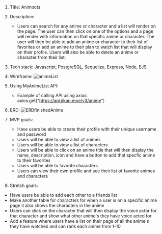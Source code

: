 1. Title: Animoots
   
2. Description:
   * Users can search for any anime or character and a list will render on the page. The user can then click on one of the options and a page will render with information on that specific anime or character. The user will then be able to add an anime or character to their list of favorites or add an anime to their plan to watch list that will display on their profile. Users will also be able to delete an anime or character from their list.
   
3. Tech stack: Javascript, PostgreSQL, Sequelize, Express, Node, EJS
   
4. Wireframe: ![animeList](https://user-images.githubusercontent.com/91760331/141506170-654626cd-ef26-41a9-9fae-126d5a9e5e50.png)
   
5. Using MyAnimeList API:
   * Example of calling API using axios: axios.get("https://api.jikan.moe/v3/anime")
   
6. ERD: ![ERDfinishedAnime](https://user-images.githubusercontent.com/91760331/141527822-bec38950-7e02-4e60-bcfb-1ec4d455ce2d.png)
    

7. MVP goals:
   * Have users be able to create their profile with their unique username and password
   * Users will be able to view a list of animes
   * Users will be able to view a list of characters
   * Users will be able to click on an anime title that will then display the name, description, icon and have a button to add that specfic anime to their favorites
   * Users will be able to favorite characters
   * Users can view their own profile and see their list of favorite animes and characters
   
8.  Stretch goals:
   * Have users be able to add each other to a friends list 
   * Make another table for characters for when a user is on a specific anime page it also shows the characters in the anime
   * Users can click on the character that will then display the voice actor for that character and show what other anime's they have voice acted for
   * Add a feature where users have a list on their page of all the anime's they have watched and can rank each anime from 1-10




